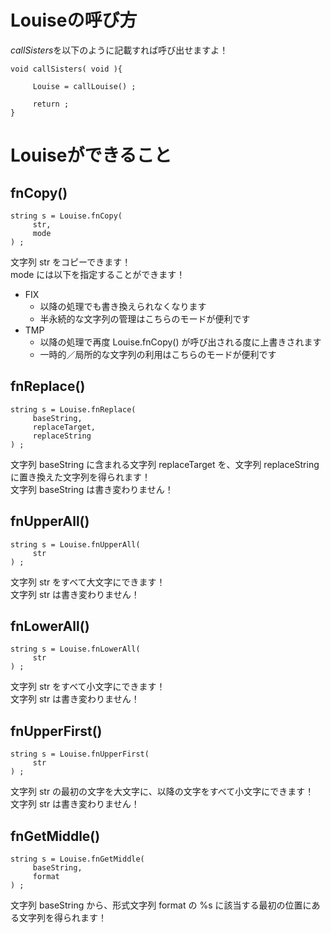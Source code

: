 # Louiseの呼び方

*callSisters*を以下のように記載すれば呼び出せますよ！
```
void callSisters( void ){

     Louise = callLouise() ;

     return ;
}
```

# Louiseができること
## fnCopy()
```
string s = Louise.fnCopy(
     str,
     mode
) ;
```
文字列 str をコピーできます！  
mode には以下を指定することができます！
* FIX
     * 以降の処理でも書き換えられなくなります
     * 半永続的な文字列の管理はこちらのモードが便利です
* TMP
     * 以降の処理で再度 Louise.fnCopy() が呼び出される度に上書きされます
     * 一時的／局所的な文字列の利用はこちらのモードが便利です

## fnReplace()
```
string s = Louise.fnReplace(
     baseString,
     replaceTarget,
     replaceString
) ;
```
文字列 baseString に含まれる文字列 replaceTarget を、文字列 replaceString に置き換えた文字列を得られます！  
文字列 baseString は書き変わりません！

## fnUpperAll()
```
string s = Louise.fnUpperAll(
     str
) ;
```
文字列 str をすべて大文字にできます！  
文字列 str は書き変わりません！

## fnLowerAll()
```
string s = Louise.fnLowerAll(
     str
) ;
```
文字列 str をすべて小文字にできます！  
文字列 str は書き変わりません！

## fnUpperFirst()
```
string s = Louise.fnUpperFirst(
     str
) ;
```
文字列 str の最初の文字を大文字に、以降の文字をすべて小文字にできます！  
文字列 str は書き変わりません！

## fnGetMiddle()
```
string s = Louise.fnGetMiddle(
     baseString,
     format
) ;
```
文字列 baseString から、形式文字列 format の %s に該当する最初の位置にある文字列を得られます！
